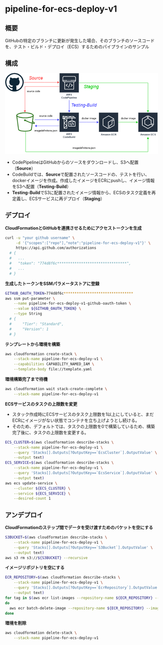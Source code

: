 # pipeline-for-ecs-deploy-v1

## 概要

GitHubの特定のブランチに更新が発生した場合、そのブランチのソースコードを、テスト・ビルド・デプロイ（ECS）するためのパイプラインのサンプル

## 構成

![構成図](https://github.com/ot-nemoto/pipeline-for-ecs-deploy-v1/blob/images/pipeline-for-ecs-deploy-v1.png)

- CodePipelineはGitHubからのソースをダウンロードし、S3へ配置（**Source**）
- CodeBuildでは、**Source**で配置されたソースコードの、テストを行い、dockerイメージを作成。作成したイメージをECRにpushし、イメージ情報をS3へ配置（**Testing-Build**）
- **Testing-Build**でS3に配置されたイメージ情報から、ECSのタスク定義を再定義し、ECSサービスに再デプロイ（**Staging**）

## デプロイ

**CloudFormationとGitHubを連携させるためにアクセストークンを生成**

```sh
curl -u "your github username" \
     -d '{"scopes":["repo"],"note":"pipeline-for-ecs-deploy-v1"}' \
     https://api.github.com/authorizations
  # {
  #   ...
  #   "token": "774d8f6c********************************",
  #   ...
  # }
```

**生成したトークンをSSMパラメータストアに登録**

```sh
GITHUB_OAUTH_TOKEN=774d8f6c********************************
aws ssm put-parameter \
    --name pipeline-for-ecs-deploy-v1-github-oauth-token \
    --value ${GITHUB_OAUTH_TOKEN} \
    --type String
  # {
  #     "Tier": "Standard",
  #     "Version": 1
  # }
```

**テンプレートから環境を構築**

```sh
aws cloudformation create-stack \
    --stack-name pipeline-for-ecs-deploy-v1 \
    --capabilities CAPABILITY_NAMED_IAM \
    --template-body file://template.yaml
```

**環境構築完了まで待機**

```sh
aws cloudformation wait stack-create-complete \
    --stack-name pipeline-for-ecs-deploy-v1
```

**ECSサービスのタスクの上限数を変更**

- スタック作成時にECSサービスのタスク上限数を1以上にしていると、まだECRにイメージがない状態でコンテナを立ち上げようとし続ける。
- そのため、デフォルトでは、タスクの上限数を0で構築しているため、構築完了後に、タスクの上限数を変更する。

```sh
ECS_CLUSTER=$(aws cloudformation describe-stacks \
    --stack-name pipeline-for-ecs-deploy-v1 \
    --query 'Stacks[].Outputs[?OutputKey==`EcsCluster`].OutputValue' \
    --output text)
ECS_SERVICE=$(aws cloudformation describe-stacks \
    --stack-name pipeline-for-ecs-deploy-v1 \
    --query 'Stacks[].Outputs[?OutputKey==`EcsService`].OutputValue' \
    --output text)
aws ecs update-service \
    --cluster ${ECS_CLUSTER} \
    --service ${ECS_SERVICE} \
    --desired-count 1
```

## アンデプロイ

**CloudFormationのステップ間でデータを受け渡すためのバケットを空にする**

```sh
S3BUCKET=$(aws cloudformation describe-stacks \
    --stack-name pipeline-for-ecs-deploy-v1 \
    --query 'Stacks[].Outputs[?OutputKey==`S3Bucket`].OutputValue' \
    --output text)
aws s3 rm s3://${S3BUCKET} --recursive
```

**イメージリポジトリを空にする**

```sh
ECR_REPOSITORY=$(aws cloudformation describe-stacks \
    --stack-name pipeline-for-ecs-deploy-v1 \
    --query 'Stacks[].Outputs[?OutputKey==`EcrRepository`].OutputValue' \
    --output text)
for tag in $(aws ecr list-images --repository-name ${ECR_REPOSITORY} --query 'imageIds[].imageTag' --output text)
do
  aws ecr batch-delete-image --repository-name ${ECR_REPOSITORY} --image-ids imageTag=${tag}
done
```

**環境を削除**

```sh
aws cloudformation delete-stack \
    --stack-name pipeline-for-ecs-deploy-v1
```
